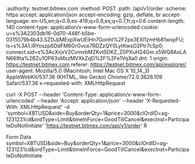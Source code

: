 :authority: testnet.bitmex.com
:method: POST
:path: /api/v1/order
:scheme: https
accept: application/json
accept-encoding: gzip, deflate, br
accept-language: en-US,en;q=0.9,es-419;q=0.8,es;q=0.7,fr;q=0.6
content-length: 140
content-type: application/x-www-form-urlencoded
cookie: u=s%3A2303db16-0d70-448f-b5be-0315579b4b43.SZDJjiMExpXwUEIHn7Gonht%2F2px3EXl1zmHb81wxpFU; ls=s%3A1.iRYoszp6DdFM6GrGvce7RDZzQY0LytKwsO2Ptr7cSp0; connect.sid=s%3AcXrjxV2CvmvbMZKvt5DKZ_Z0PXuH24Gm.x5WQ8AoLAN669ta%2BZu1OP63sMxzMVXkZqD%2F%2Fe1VqXa0
dnt: 1
origin: https://testnet.bitmex.com
referer: https://testnet.bitmex.com/api/explorer/
user-agent: Mozilla/5.0 (Macintosh; Intel Mac OS X 10_14_3) AppleWebKit/537.36 (KHTML, like Gecko) Chrome/72.0.3626.109 Safari/537.36
x-requested-with: XMLHttpRequest


curl -X POST --header 'Content-Type: application/x-www-form-urlencoded' --header 'Accept: application/json' --header 'X-Requested-With: XMLHttpRequest' -d 'symbol=XBTUSD&side=Buy&orderQty=1&price=3000&clOrdID=ag-1231231cd&ordType=Limit&timeInForce=GoodTillCancel&execInst=ParticipateDoNotInitiate' 'https://testnet.bitmex.com/api/v1/order'
R

Form Data
symbol=XBTUSD&side=Buy&orderQty=1&price=3000&clOrdID=ag-1231231cd&ordType=Limit&timeInForce=GoodTillCancel&execInst=ParticipateDoNotInitiate
